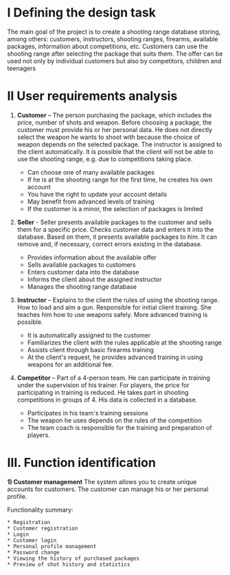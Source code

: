 # I Defining the design task

The main goal of the project is to create a shooting range database storing, among others: customers,
instructors, shooting ranges, firearms, available packages, information about competitions, etc. 
Customers can use the shooting range after selecting the package that suits them. 
The offer can be used not only by individual customers but also by competitors, children and teenagers

# II User requirements analysis

1) **Customer** – The person purchasing the package, which includes the price, number of shots and weapon.
Before choosing a package, the customer must provide his or her personal data.
He does not directly select the weapon he wants to shoot with because the choice of weapon depends on the selected package.
The instructor is assigned to the client automatically. It is possible that the client will not be able to use the shooting range, e.g. due to competitions taking place.

     * Can choose one of many available packages
     * If he is at the shooting range for the first time, he creates his own account
     * You have the right to update your account details
     * May benefit from advanced levels of training
     * If the customer is a minor, the selection of packages is limited

3) **Seller** - Seller presents available packages to the customer and sells them for a specific price.
Checks customer data and enters it into the database. Based on them, it presents available packages to him.
It can remove and, if necessary, correct errors existing in the database.

     * Provides information about the available offer
     * Sells available packages to customers
     * Enters customer data into the database
     * Informs the client about the assigned instructor
     * Manages the shooting range database

3) **Instructor** – Explains to the client the rules of using the shooting range. How to load and aim a gun.
Responsible for initial client training. She teaches him how to use weapons safely. More advanced training is possible.

     * It is automatically assigned to the customer
     * Familiarizes the client with the rules applicable at the shooting range
     * Assists client through basic firearms training
     * At the client's request, he provides advanced training in using weapons for an additional fee.

4) **Competitor** – Part of a 4-person team. He can participate in training under the supervision of his trainer. 
For players, the price for participating in training is reduced. 
He takes part in shooting competitions in groups of 4. His data is collected in a database.

     * Participates in his team's training sessions
     * The weapon he uses depends on the rules of the competition
     * The team coach is responsible for the training and preparation of players.


# III. Function identification

**1) Customer management**
      The system allows you to create unique accounts for customers.
      The customer can manage his or her personal profile.

Functionality summary:

    * Registration
    * Customer registration
    * Login
    * Customer login
    * Personal profile management
    * Password change
    * Viewing the history of purchased packages
    * Preview of shot history and statistics
